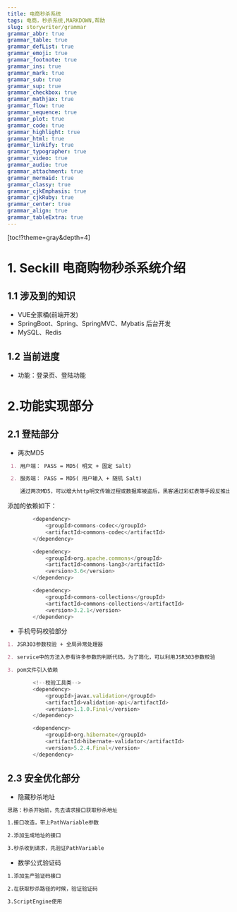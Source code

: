 ```yaml
---
title: 电商秒杀系统
tags: 电商，秒杀系统,MARKDOWN,帮助
slug: storywriter/grammar
grammar_abbr: true
grammar_table: true
grammar_defList: true
grammar_emoji: true
grammar_footnote: true
grammar_ins: true
grammar_mark: true
grammar_sub: true
grammar_sup: true
grammar_checkbox: true
grammar_mathjax: true
grammar_flow: true
grammar_sequence: true
grammar_plot: true
grammar_code: true
grammar_highlight: true
grammar_html: true
grammar_linkify: true
grammar_typographer: true
grammar_video: true
grammar_audio: true
grammar_attachment: true
grammar_mermaid: true
grammar_classy: true
grammar_cjkEmphasis: true
grammar_cjkRuby: true
grammar_center: true
grammar_align: true
grammar_tableExtra: true
--- 
```


[toc!?theme=gray&depth=4]


# 1. Seckill 电商购物秒杀系统介绍

## 1.1 涉及到的知识
- VUE全家桶(前端开发)
- SpringBoot、Spring、SpringMVC、Mybatis 后台开发
- MySQL、Redis

## 1.2 当前进度
- 功能：登录页、登陆功能

# 2.功能实现部分
## 2.1 登陆部分
- 两次MD5
```markdown
 1. 用户端： PASS = MD5( 明文 + 固定 Salt) 

 2. 服务端： PASS = MD5( 用户输入 + 随机 Salt)

	通过两次MD5，可以增大http明文传输过程或数据库被盗后，黑客通过彩虹表等手段反推出明文密码的难度（有一定作用，但不能保证绝对安全）。
```
添加的依赖如下：

``` javascript
        <dependency>
            <groupId>commons-codec</groupId>
            <artifactId>commons-codec</artifactId>
        </dependency>

        <dependency>
            <groupId>org.apache.commons</groupId>
            <artifactId>commons-lang3</artifactId>
            <version>3.6</version>
        </dependency>

        <dependency>
            <groupId>commons-collections</groupId>
            <artifactId>commons-collections</artifactId>
            <version>3.2.1</version>
        </dependency>
```

- 手机号码校验部分
 ```markdown
1. JSR303参数校验 + 全局异常处理器

2. service中的方法入参有许多参数的判断代码，为了简化，可以利用JSR303参数校验

3. pom文件引入依赖
 ```
 

``` javascript
 		<!--校验工具类-->
        <dependency>
            <groupId>javax.validation</groupId>
            <artifactId>validation-api</artifactId>
            <version>1.1.0.Final</version>
        </dependency>

        <dependency>
            <groupId>org.hibernate</groupId>
            <artifactId>hibernate-validator</artifactId>
            <version>5.2.4.Final</version>
        </dependency>
```



## 2.3 安全优化部分
- 隐藏秒杀地址
```markdown
思路：秒杀开始前，先去请求接口获取秒杀地址

1.接口改造，带上PathVariable参数

2.添加生成地址的接口

3.秒杀收到请求，先验证PathVariable
```

 - 数学公式验证码
```markdown
1.添加生产验证码接口

2.在获取秒杀路径的时候，验证验证码

3.ScriptEngine使用
```